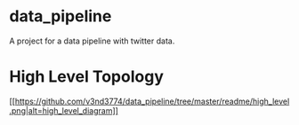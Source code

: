 # data_pipeline
A project for a data pipeline with twitter data.

# High Level Topology
[[https://github.com/v3nd3774/data_pipeline/tree/master/readme/high_level.png|alt=high_level_diagram]]
